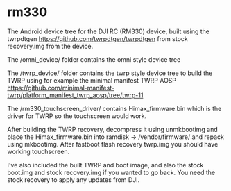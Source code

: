 # rm330
The Android device tree for the DJI RC (RM330) device, built using the twrpdtgen https://github.com/twrpdtgen/twrpdtgen from stock recovery.img from the device.

The /omni_device/ folder contains the omni style device tree

The /twrp_device/ folder contains the twrp style device tree to build the TWRP using for example the minimal manifest TWRP AOSP https://github.com/minimal-manifest-twrp/platform_manifest_twrp_aosp/tree/twrp-11

The /rm330_touchscreen_driver/ contains Himax_firmware.bin which is the driver for TWRP so the touchscreen would work.

After building the TWRP recovery, decompress it using unmkbootimg and place the Himax_firmware.bin into ramdisk -> /vendor/firmware/ and repack using mkbootimg. After fastboot flash recovery twrp.img you should have working touchscreen.

I've also included the built TWRP and boot image, and also the stock boot.img and stock recovery.img if you wanted to go back. You need the stock recovery to apply any updates from DJI.
